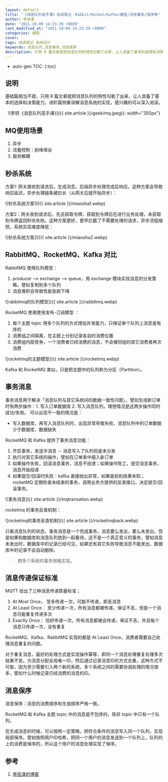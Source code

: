 ```yaml
---
layout: default
title: "《消息队列高手课》阅读笔记：Rabbit/Rocket/Kafka/模型/消息事务/保序等"
author: 李佶澳
date: "2021-10-09 14:23:39 +0800"
last_modified_at: "2021-10-09 14:23:39 +0800"
categories: 编程
cover:
tags: 阅读笔记 系统设计
keywords: 消息队列,消息事务,消息保序
description: 只用 8 篇文章就把消息队列的特性勾勒了出来，让人具备了基本的选择和决策能力
---
```



* auto-gen TOC:
{:toc}

## 说明

基础篇相当不错，只用 8 篇文章就把消息队列的特性勾勒了出来，让人具备了基本的选择和决策能力。进阶篇侧重讲解消息系统的实现，感兴趣的可以深入阅读。

<span style="display:block;text-align:center">![李玥《消息队列高手课》]({{ site.article }}/geek/mq.jpeg){: width="350px"}</span>

## MQ使用场景

1. 异步
2. 流量控制：削峰填谷
3. 服务解耦

## 秒杀系统

方案1: 网关接收到请求后，生成消息，后端异步处理完成后响应。这种方案会导致响应延迟，异步处理链条被拉长（从网关后就开始异步）：

![秒杀系统方案1]({{ site.article }}/miaosha1.webp)

方案2：网关收到请求后，先去获取令牌，获取到令牌后在进行业务处理，未获取到令牌返回秒杀失败。这种方案更好，更早拦截了不需要处理的请求，异步流程缩短，系统实现难度降低：

![秒杀系统方案2]({{ site.article }}/miaosha2.webp)

## RabbitMQ、RocketMQ、Kafka 对比

RabbitMQ 使用队列模型：

1. producer --> exchange --> queue，用 exchange 模块实现消息的分发策略，譬如复制到多个队列
2. 消息堆积会导致性能急剧下降

![rabbitmq的队列模型]({{ site.article }}/rabbitmq.webp)

RocketMQ 使用使用发布-订阅模型 ：

1. 每个主题 topic 用多个队列的方式增加并发能力，只保证单个队列上消息是有序的
2. 消费组之间隔离，在主题上分别记录各自的消费位置
3. 消费组内部竞争，一个消费者已经消费的消息，不会被同组的其它消费者再次消费

![rocketmq的主题模型]({{ site.article }}/rocketmq.webp)

Kafka 和 RocketMQ 类似，只是把主题中的队列称为分区（Partition）。

## 事务消息

事务消息用于解决「消息队列与其它系统间的数据一致性问题」，譬如生成新订单时有两步操作：1. 写入订单数据库 2. 写入消息队列。理想情况是这两步操作同时成功/失败。 可以出现不一致的情况是：

* 写入数据库，再写入消息队列时，出现异常导致失败，消息队列中的订单数据少于数据库，数据缺失

RocketMQ 和 Kafka 提供了事务消息功能：

1. 开启事务，发送半消息 -- 消息写入了队列但是未分发
2. 执行对其它系统的操作，譬如在订单表中插入新订单
3. 如果操作失败，回滚消息事务，消息不投递；如果操作陈工，提交消息事务，消息开始投递
4. 如果提交/回滚时失败：kafka 直接抛出异常，如果是宕机结果未知；rocketMQ 定期检查未结束的事务，调用业务方提供的反查接口，决定提交/回滚事务。

![事务消息]({{ site.article }}/mqtransation.webp)

rocketmq 的事务反查机制：

![rocketmq的事务反查机制]({{ site.article }}/rocketmqback.webp)

只看消息队列的状态，事务消息是一个完成事务，消息要么发出，要么未发出。但是如果和数据库和消息队列放到一起看待，这不是一个真正意义的事务，譬如消息未发出时，数据库中的记录已经可见，如果还有其它失败导致消息不能发出，数据库中的记录不会自动删除。 

>跨多个系统的事务很难实现。

## 消息传递保证标准

MQTT 给出了三种消息传递质量标准；

1. At Most Once，  至多传递一次，可能不传递，即丢消息
2. At Least Once： 至少传递一次，所有消息都被传递，保证不丢，但是一个消息可能重复传递多次
3. Exactly Once：  恰好传递一次，所有消息都被会传递，保证不丢，并且每个消息只传递一次，没有重复

RocketMQ、Kafka、RabbitMQ 实现的都是 At Least Once，消费者需要自己处理消息重复的问题。

对于重复消息，最好的处理方式是实现操作幂等，即同一个消息处理重复处理多次结果不变。为消息分配全局唯一ID，然后通过记录消息ID的方式去重，这种方式不可取，因为至少需要引入两个新的系统，多个系统之间的需要协调处理的情况很多，譬如什么时候记录已经消费的消息的ID。

## 消息保序

消息保序：消息的消费顺序和生成顺序严格一致。

RocketMQ 和 Kafka 主题 topic 中的消息是不包序的，除非 topic 中只有一个队列。

在生成消息的时候，可以按照一定策略，把符合条件的消息写入同一个队列，实现局部保序。譬如按照用户ID哈希，把同一个用户的消息发送到一个队列上，队列的上的消费是保序的，所以这个用户的消息处理实现了保序。

## 参考

1. [李佶澳的博客][1]

[1]: https://www.lijiaocn.com "李佶澳的博客"
